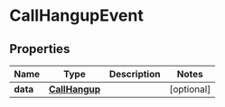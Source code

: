 

# CallHangupEvent

## Properties

Name | Type | Description | Notes
------------ | ------------- | ------------- | -------------
**data** | [**CallHangup**](CallHangup.md) |  |  [optional]



